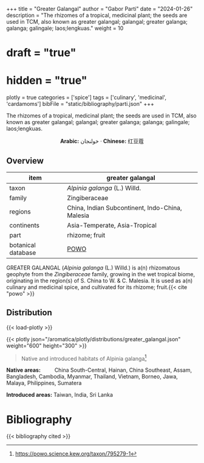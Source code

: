 +++
title = "Greater Galangal"
author = "Gabor Parti"
date = "2024-01-26"
description = "The rhizomes of a tropical, medicinal plant; the seeds are used in TCM, also known as greater galangal; galangal; greater galanga; galanga; galingale; laos;lengkuas."
weight = 10
# draft = "true"
# hidden = "true"
plotly = true
categories = ['spice']
tags = ['culinary', 'medicinal', 'cardamoms']
bibFile = "static/bibliography/parti.json"
+++

The rhizomes of a tropical, medicinal plant; the seeds are used in TCM, also known as greater galangal; galangal; greater galanga; galanga; galingale; laos;lengkuas.

<center>

**Arabic:** <span class="arabic-text" dir="rtl">خولنجان</span> · **Chinese:** <span class="traditional-chinese-text">红豆蔻</span>

</center>

## Overview

|       item       |                  greater galangal                 |
|------------------|---------------------------------------------------|
|       taxon      |           *Alpinia galanga* (L.) Willd.           |
|      family      |                   Zingiberaceae                   |
|      regions     |  China, Indian Subcontinent, Indo-China, Malesia  |
|    continents    |           Asia-Temperate, Asia-Tropical           |
|       part       |                   rhizome; fruit                  |
|botanical database|[POWO](https://powo.science.kew.org/taxon/795279-1)|

GREATER GALANGAL (*Alpinia galanga* (L.) Willd.) is a(n) rhizomatous geophyte from the *Zingiberaceae* family, growing in the wet tropical biome, originating in the region(s) of S. China to W. & C. Malesia. It is used as a(n) culinary and medicinal spice, and cultivated for its rhizome; fruit.{{< cite "powo" >}}



## Distribution

{{< load-plotly >}}

{{< plotly json="/aromatica/plotly/distributions/greater_galangal.json" weight="600" height="300" >}}

>Native and introduced habitats of Alpinia galanga[^powo]

[^powo]: https://powo.science.kew.org/taxon/795279-1

<p style="text-align:left;">

**Native areas:** &ensp; &ensp; &ensp; China South-Central, Hainan, China Southeast, Assam, Bangladesh, Cambodia, Myanmar, Thailand, Vietnam, Borneo, Jawa, Malaya, Philippines, Sumatera

**Introduced areas:** Taiwan, India, Sri Lanka

</p>



# Bibliography

{{< bibliography cited >}}

